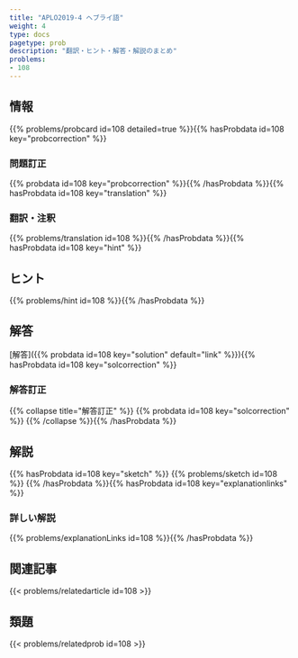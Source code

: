 ```yaml
---
title: "APLO2019-4 ヘブライ語"
weight: 4
type: docs
pagetype: prob
description: "翻訳・ヒント・解答・解説のまとめ"
problems: 
- 108
---
```


## 情報

{{% problems/probcard id=108 detailed=true %}}{{% hasProbdata id=108 key="probcorrection" %}}

### 問題訂正

{{% probdata id=108 key="probcorrection" %}}{{% /hasProbdata %}}{{% hasProbdata id=108 key="translation" %}}

### 翻訳・注釈

{{% problems/translation id=108 %}}{{% /hasProbdata %}}{{% hasProbdata id=108 key="hint" %}}

## ヒント

{{% problems/hint id=108 %}}{{% /hasProbdata %}}

## 解答

[解答]({{% probdata id=108 key="solution" default="link" %}}){{% hasProbdata id=108 key="solcorrection" %}}

### 解答訂正

{{% collapse title="解答訂正" %}}
{{% probdata id=108 key="solcorrection" %}}
{{% /collapse %}}{{% /hasProbdata %}}

## 解説

{{% hasProbdata id=108 key="sketch" %}}
{{% problems/sketch id=108 %}}
{{% /hasProbdata %}}{{% hasProbdata id=108 key="explanationlinks" %}}

### 詳しい解説

{{% problems/explanationLinks id=108 %}}{{% /hasProbdata %}}

## 関連記事

{{< problems/relatedarticle id=108 >}}

## 類題

{{< problems/relatedprob id=108 >}}
